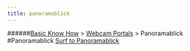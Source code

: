 ```yaml
---
title: panoramablick
---
```

######[Basic Know How](../wiki/basic-know-how.html) > [Webcam Portals](../wiki/webcam-portals.html) > Panoramablick
#Panoramablick
<a href="http://panoramablick.com/" target="_blank">Surf to Panoramablick</a>
